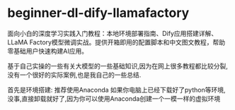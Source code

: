 # beginner-dl-dify-llamafactory
面向小白的深度学习实践入门教程：本地环境部署指南、Dify应用搭建详解、LLaMA Factory模型微调实战。提供开箱即用的配置脚本和中文图文教程，帮助零基础用户快速构建AI应用。

基于自己实操的一些有关大模型的一些基础知识,因为在网上很多教程都比较分裂,没有一个很好的实际案例,也是我自己的一些总结.

首先是环境搭建: 推荐使用<a ref="https://www.anaconda.com/download">Anaconda</a> 如果你电脑上已经下载好了python等环境,没事,直接卸载就好了,因为你可以使用Anaconda创建一个一模一样的虚拟环境
